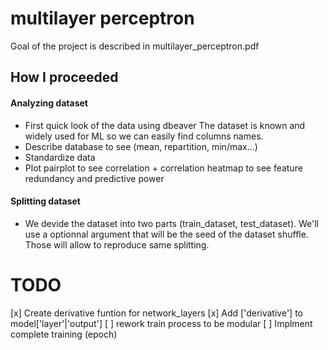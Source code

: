 # multilayer perceptron

Goal of the project is described in multilayer_perceptron.pdf

## How I proceeded

#### Analyzing dataset

- First quick look of the data using dbeaver
The dataset is known and widely used for ML so we can easily find 
columns names.
- Describe database to see (mean, repartition, min/max...)
- Standardize data
- Plot pairplot to see correlation + correlation heatmap to see feature 
redundancy and predictive power

#### Splitting dataset

- We devide the dataset into two parts (train_dataset, test_dataset).
We'll use a optionnal argument that will be the seed of the dataset shuffle.
Those will allow to reproduce same splitting.



# TODO

[x] Create derivative funtion for network_layers
[x] Add ['derivative'] to model['layer'|'output']
[ ] rework train process to be modular
[ ] Implment complete training (epoch)
